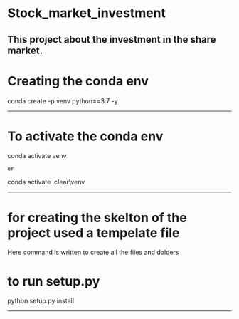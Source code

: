 # Stock_market_investment

## This project about the investment in the share market.

# Creating the conda env
conda create -p venv python==3.7 -y

------------------------------

# To activate the conda env 
conda activate venv

    or

conda activate .clear\venv

----------------------------------

# for creating the skelton of the project used a tempelate file 

 Here command is written to create all the files and dolders

 # to run setup.py

 python setup.py install

 

 ---------------------------------------------